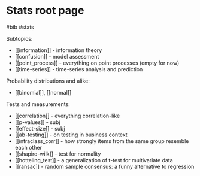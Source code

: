 # Stats root page

#bib #stats

Subtopics:
* [[information]] - information theory
* [[confusion]] - model assessment
* [[point_process]] - everything on point processes (empty for now)
* [[time-series]] - time-series analysis and prediction

Probability distributions and alike:
* [[binomial]], [[normal]]

Tests and measurements:
* [[correlation]] - everything correlation-like
* [[p-values]] - subj
* [[effect-size]] - subj
* [[ab-testing]] - on testing in business context
* [[intraclass_corr]] - how strongly items from the same group resemble each other
* [[shapiro-wilk]] - test for normality
* [[hotteling_test]] - a generalization of t-test for multivariate data
* [[ransac]] - random sample consensus: a funny alternative to regression